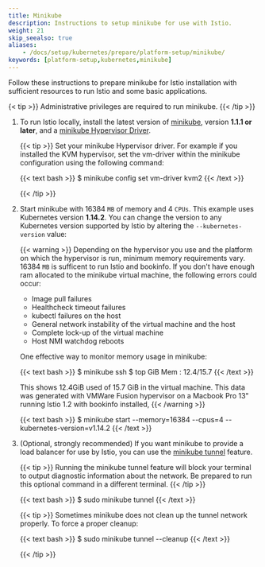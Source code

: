 ```yaml
---
title: Minikube
description: Instructions to setup minikube for use with Istio.
weight: 21
skip_seealso: true
aliases:
    - /docs/setup/kubernetes/prepare/platform-setup/minikube/
keywords: [platform-setup,kubernetes,minikube]
---
```


Follow these instructions to prepare minikube for Istio installation with sufficient
resources to run Istio and some basic applications.

{< tip >}}
Administrative privileges are required to run minikube.
{{< /tip >}}

1. To run Istio locally, install the latest version of
   [minikube](https://kubernetes.io/docs/setup/minikube/), version **1.1.1 or
   later**, and a
   [minikube Hypervisor Driver](https://kubernetes.io/docs/tasks/tools/install-minikube/#install-a-hypervisor).

    {{< tip >}}
    Set your minikube Hypervisor driver.  For example if you installed the KVM hypervisor, set the vm-driver
    within the minikube configuration using the following command:

    {{< text bash >}}
    $ minikube config set vm-driver kvm2
    {{< /text >}}

    {{< /tip >}}

1. Start minikube with 16384 `MB` of memory and 4 `CPUs`.  This example uses Kubernetes version **1.14.2**.
   You can change the version to any Kubernetes version supported by Istio by altering the
   `--kubernetes-version` value:

    {{< warning >}}
    Depending on the hypervisor you use and the platform on which the hypervisor
    is run, minimum memory requirements vary.  16384 `MB` is sufficent to run
    Istio and bookinfo.  If you don't have enough ram allocated to the minikube
    virtual machine, the following errors could occur:

    - Image pull failures
    - Healthcheck timeout failures
    - kubectl failures on the host
    - General network instability of the virtual machine and the host
    - Complete lock-up of the virtual machine
    - Host NMI watchdog reboots

    One effective way to monitor memory usage in minikube:

    {{< text bash >}}
    $ minikube ssh
    $ top
    GiB Mem : 12.4/15.7
    {{< /text >}}

    This shows 12.4GiB used of 15.7 GiB in the virtual machine.  This data was generated with
    VMWare Fusion hypervisor on a Macbook Pro 13" running Istio 1.2 with bookinfo installed, 
    {{< /warning >}}

    {{< text bash >}}
    $ minikube start --memory=16384 --cpus=4 --kubernetes-version=v1.14.2
    {{< /text >}}

1. (Optional, strongly recommended) If you want minikube to provide a load balancer for use
   by Istio, you can use the
   [minikube tunnel](https://github.com/kubernetes/minikube/blob/master/docs/tunnel.md) feature.

    {{< tip >}}
    Running the minikube tunnel feature will block your terminal to output
    diagnostic information about the network.  Be prepared to run this optional
    command in a different terminal.
    {{< /tip >}}

    {{< text bash >}}
    $ sudo minikube tunnel
    {{< /text >}}

    {{< tip >}}
    Sometimes minikube does not clean up the tunnel network properly.  To force a proper
    cleanup:
    
    {{< text bash >}}
    $ sudo minikube tunnel --cleanup
    {{< /text >}}

    {{< /tip >}}

